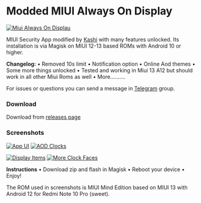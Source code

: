 # Modded MIUI Always On Display
 
[![Miui Always On Displau](https://i0.wp.com/www.androidsage.com/wp-content/uploads/2020/04/Download-Always-on-Display-AOD-APK-from-MIUI-12-for-your-Xiaomi-devices.jpg?w=776&quality=100&ssl=1)](https://i0.wp.com/www.androidsage.com/wp-content/uploads/2020/04/Download-Always-on-Display-AOD-APK-from-MIUI-12-for-your-Xiaomi-devices.jpg?w=776&quality=100&ssl=1)

MIUI Security App modified by [Kashi](https://t.me/kakashi1v1) with many features unlocked.
Its installation is via Magisk on MIUI 12-13 based ROMs with Android 10 or higher.

**Changelog:**
• Removed 10s limit
• Notification option
• Online Aod themes
• Some more things unlocked
• Tested and working in Miui 13 A12 but should work in all other Miui Roms as well
• More..........

For issues or questions you can send a message in [Telegram](https://t.me/bootloop_discussion) group.


### Download

Download from [releases page](https://github.com/Mods-Center/Miui_Always_On_Display_Mod/releases)


### Screenshots

[![App UI](https://64.media.tumblr.com/ab5aeb3d1c40dbd6d200f12620c6f6f3/f99ab4335b7dd438-4a/s1280x1920/308caf68090cd357116c64e0fca8accdc687f3d7.pnj)](https://64.media.tumblr.com/ab5aeb3d1c40dbd6d200f12620c6f6f3/f99ab4335b7dd438-4a/s1280x1920/308caf68090cd357116c64e0fca8accdc687f3d7.pnj)
[![AOD Clocks](https://64.media.tumblr.com/5190d0e2115c99301f8aeed8e6365119/f99ab4335b7dd438-ac/s1280x1920/947b081f95227bcd263fc4883bb5f3382307542e.pnj)](https://64.media.tumblr.com/5190d0e2115c99301f8aeed8e6365119/f99ab4335b7dd438-ac/s1280x1920/947b081f95227bcd263fc4883bb5f3382307542e.pnj)

[![Display Items](https://64.media.tumblr.com/e4dcd1c6409b347556601463cfc08899/f99ab4335b7dd438-16/s1280x1920/cd2effcdabb678fe6b8aaf76f316845e3a114584.pnj)](https://64.media.tumblr.com/e4dcd1c6409b347556601463cfc08899/f99ab4335b7dd438-16/s1280x1920/cd2effcdabb678fe6b8aaf76f316845e3a114584.pnj)
[![More Clock Faces](https://64.media.tumblr.com/421a0a41ef5d9544c61492b009b1e424/f99ab4335b7dd438-f5/s1280x1920/4cc373684fad27b9ee087356e22098b2e036e4c7.pnj)](https://64.media.tumblr.com/421a0a41ef5d9544c61492b009b1e424/f99ab4335b7dd438-f5/s1280x1920/4cc373684fad27b9ee087356e22098b2e036e4c7.pnj)


**Instructions**
• Download zip and flash in Magisk
• Reboot your device
• Enjoy!

The ROM used in screenshots is MIUI Mind Edition based on MIUI 13 with Android 12 for Redmi Note 10 Pro (sweet).

